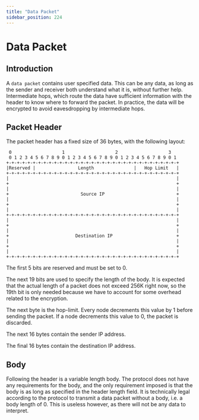 ```yaml
---
title: "Data Packet"
sidebar_position: 224
---
```



<h1>Data Packet</h1>



## Introduction


A `data packet` contains user specified data. This can be any data, as long as the sender and receiver
both understand what it is, without further help. Intermediate hops, which route the data have sufficient
information with the header to know where to forward the packet. In practice, the data will be encrypted
to avoid eavesdropping by intermediate hops.

## Packet Header

The packet header has a fixed size of 36 bytes, with the following layout:

```
 0                   1                   2                   3
 0 1 2 3 4 5 6 7 8 9 0 1 2 3 4 5 6 7 8 9 0 1 2 3 4 5 6 7 8 9 0 1
+-+-+-+-+-+-+-+-+-+-+-+-+-+-+-+-+-+-+-+-+-+-+-+-+-+-+-+-+-+-+-+-+
|Reserved |                Length               |   Hop Limit   |
+-+-+-+-+-+-+-+-+-+-+-+-+-+-+-+-+-+-+-+-+-+-+-+-+-+-+-+-+-+-+-+-+
|                                                               |
+                                                               +
|                                                               |
+                           Source IP                           +
|                                                               |
+                                                               +
|                                                               |
+-+-+-+-+-+-+-+-+-+-+-+-+-+-+-+-+-+-+-+-+-+-+-+-+-+-+-+-+-+-+-+-+
|                                                               |
+                                                               +
|                                                               |
+                         Destination IP                        +
|                                                               |
+                                                               +
|                                                               |
+-+-+-+-+-+-+-+-+-+-+-+-+-+-+-+-+-+-+-+-+-+-+-+-+-+-+-+-+-+-+-+-+
```

The first 5 bits are reserved and must be set to 0.

The next 19 bits are used to specify the length of the body. It is expected that
the actual length of a packet does not exceed 256K right now, so the 19th bit is
only needed because we have to account for some overhead related to the encryption.

The next byte is the hop-limit. Every node decrements this value by 1 before sending
the packet. If a node decrements this value to 0, the packet is discarded.

The next 16 bytes contain the sender IP address.

The final 16 bytes contain the destination IP address.

## Body

Following the header is a variable length body. The protocol does not have any requirements for the
body, and the only requirement imposed is that the body is as long as specified in the header length
field. It is technically legal according to the protocol to transmit a data packet without a body,
i.e. a body length of 0. This is useless however, as there will not be any data to interpret.
